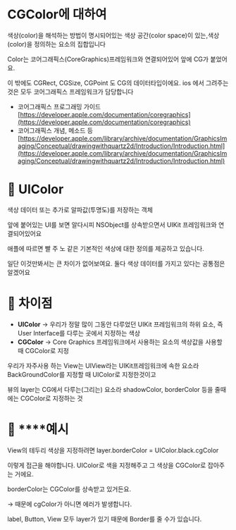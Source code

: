 # CGColor에 대하여

색상(color)을 해석하는 방법이 명시되어있는 색상 공간(color space)이 있는,색상(color)을 정의하는 요소의 집합입니다

Color는 코어그래픽스(CoreGraphics)프레임워크와 연결되어있어 앞에 CG가 붙었어요.

이 밖에도 CGRect, CGSize, CGPoint 도 CG의 데이터타입이에요. ios 에서 그려주는 것은 모두 코어그래픽스 프레임워크가 담당합니다

- 코어그래픽스 프로그래밍 가이드
  [https://developer.apple.com/documentation/coregraphics](https://developer.apple.com/documentation/coregraphics)
- 코어그래픽스 개념, 메소드 등
  [https://developer.apple.com/library/archive/documentation/GraphicsImaging/Conceptual/drawingwithquartz2d/Introduction/Introduction.html](https://developer.apple.com/library/archive/documentation/GraphicsImaging/Conceptual/drawingwithquartz2d/Introduction/Introduction.html)

# 🍊 UIColor

색상 데이터 또는 추가로 알파값(투명도)를 저장하는 객체

앞에 붙어있는 UI를 보면 알다시피 NSObject를 상속받으면서 UIKit 프레임워크와 연결되어있어요

애플에 따르면 빨 주 노 같은 기본적인 색상에 대한 정의를 제공하고 있습니다.

일단 이것만봐서는 큰 차이가 없어보여요. 둘다 색상 데이터를 가지고 있다는 공통점은 알겠어요

# 🍊 차이점

- **UIColor**
  → 우리가 정말 많이 그동안 다루었던 UIKit 프레임워크의 하위 요소, 즉 User Interface를 다루는 곳에서 지정하는 색상
- **CGColor**
  → Core Graphics 프레임워크에서 사용하는 요소의 색상값을 사용할 때 CGColor로 지정

우리가 자주사용 하는 View는 UIView라는 UIKit프레임워크에 속한 요소라 BackGroundColor를 지정할 때 UIColor로 지정한것이고

뷰의 layer는 CG에서 다루는(그리는) 요소라 shadowColor, borderColor 등을 줄때에는 CGColor로 지정하는 것

# 🍊 \*\*\*\*예시

View의 테두리 색상을 지정하려면 layer.borderColor = UIColor.black.cgColor

이렇게 접근을 해야합니다. UIColor로 색을 지정해주고 그 색상을 CGColor로 잡아주는 거에요.

borderColor는 CGColor를 상속받고 있거든요.

→ 때문에 cgColor가 아니면 에러가 발생합니다.

label, Button, View 모두 layer가 있기 때문에 Border를 줄 수가 있습니다.
